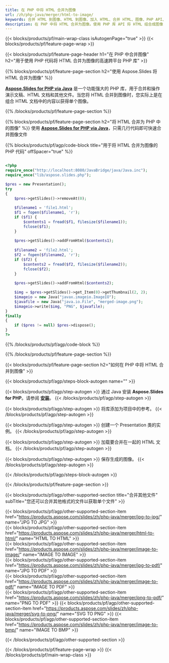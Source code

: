```yaml
---
title: 在 PHP 中将 HTML 合并为图像
url: /zh/php-java/merger/html-to-image/
keywords: 合并 HTML 到图像、HTML 到图像、加入 HTML、合并 HTML、图像、PHP API、PHP 库
description: 在 PHP 中将 HTML 合并为图像。使用 PHP 库 API 将 HTML 组合成图像
---
```


{{< blocks/products/pf/main-wrap-class isAutogenPage="true" >}}
{{< blocks/products/pf/feature-page-wrap >}}

{{< blocks/products/pf/feature-page-header h1="在 PHP 中合并图像" h2="用于使用 PHP 代码将 HTML 合并为图像的高速跨平台 PHP 库" >}}

{{% blocks/products/pf/feature-page-section h2="使用 Aspose.Slides 将 HTML 合并为图像" %}}

[**Aspose.Slides for PHP via Java**](https://products.aspose.com/slides/zh/php-java/) 是一个功能强大的 PHP 库，用于合并和操作演示文稿、HTML 文档和其他文件。当您将 HTML 合并到图像时，您实际上是在组合 HTML 文档中的内容以获得单个图像。 

{{% /blocks/products/pf/feature-page-section %}}




{{% blocks/products/pf/feature-page-section  h2="将 HTML 合并为 PHP 中的图像" %}}
使用 [**Aspose.Slides for PHP via Java**](https://products.aspose.com/slides/zh/php-java/)，只需几行代码即可快速合并图像文件

{{% blocks/products/pf/agp/code-block title="用于将 HTML 合并为图像的 PHP 代码" offSpacer="true" %}}
```php

<?php
require_once("http://localhost:8080/JavaBridge/java/Java.inc");
require_once("lib/aspose.slides.php");

$pres = new Presentation();
try
{
    $pres->getSlides()->removeAt(0);
    
    $filename1 = 'file1.html';
    $f1 = fopen($filename1, 'r');
    if ($f1) {
        $contents1 = fread($f1, filesize($filename1));
        fclose($f1);
    }
    
    $pres->getSlides()->addFromHtml($contents1);
    
    $filename2 = 'file2.html';
    $f2 = fopen($filename2, 'r');
    if ($f2) {
        $contents2 = fread($f2, filesize($filename2));
        fclose($f2);
    }
    
    $pres->getSlides()->addFromHtml($contents2);

    $img = $pres->getSlides()->get_Item(0)->getThumbnail(2, 2);
    $imageio = new Java("javax.imageio.ImageIO");
    $javafile = new Java("java.io.File", "merged-image.png");
    $imageio->write($img, "PNG", $javafile);
}
finally
{
    if ($pres != null) $pres->dispose();
}
?>
```
{{% /blocks/products/pf/agp/code-block %}}

{{% /blocks/products/pf/feature-page-section %}}




{{< blocks/products/pf/feature-page-section  h2="如何在 PHP 中将 HTML 合并到图像" >}}


{{< blocks/products/pf/agp/steps-block-autogen name="" >}}


{{< blocks/products/pf/agp/step-autogen >}}
通过 Java 安装 **Aspose.Slides for PHP**。请参阅 [**安装**](https://docs.aspose.com/slides/php-java/installation/)。
{{< /blocks/products/pf/agp/step-autogen >}}

{{< blocks/products/pf/agp/step-autogen >}}
将库添加为项目中的参考。
{{< /blocks/products/pf/agp/step-autogen >}}

{{< blocks/products/pf/agp/step-autogen >}}
创建一个 Presentation 类的实例。
{{< /blocks/products/pf/agp/step-autogen >}}

{{< blocks/products/pf/agp/step-autogen >}}
加载要合并在一起的 HTML 文档。
{{< /blocks/products/pf/agp/step-autogen >}}

{{< blocks/products/pf/agp/step-autogen >}}
保存生成的图像。
{{< /blocks/products/pf/agp/step-autogen >}}


{{< /blocks/products/pf/agp/steps-block-autogen >}}


{{< /blocks/products/pf/feature-page-section >}}




{{< blocks/products/pf/agp/other-supported-section title="合并其他文件" subTitle="您还可以合并其他格式的文件以获取单个文件" >}}

{{< blocks/products/pf/agp/other-supported-section-item href="https://products.aspose.com/slides/zh/php-java/merger/jpg-to-jpg/" name="JPG TO JPG" >}}    
{{< blocks/products/pf/agp/other-supported-section-item href="https://products.aspose.com/slides/zh/php-java/merger/html-to-html/" name="HTML TO HTML" >}}  
{{< blocks/products/pf/agp/other-supported-section-item href="https://products.aspose.com/slides/zh/php-java/merger/image-to-image/" name="IMAGE TO IMAGE" >}}  
{{< blocks/products/pf/agp/other-supported-section-item href="https://products.aspose.com/slides/zh/php-java/merger/jpg-to-pdf/" name="JPG TO PDF" >}}  
{{< blocks/products/pf/agp/other-supported-section-item href="https://products.aspose.com/slides/zh/php-java/merger/image-to-pdf/" name="IMAGE TO PDF" >}}  
{{< blocks/products/pf/agp/other-supported-section-item href="https://products.aspose.com/slides/zh/php-java/merger/png-to-pdf/" name="PNG TO PDF" >}}
{{< blocks/products/pf/agp/other-supported-section-item href="https://products.aspose.com/slides/zh/php-java/merger/svg-to-png/" name="SVG TO PNG" >}} 
{{< blocks/products/pf/agp/other-supported-section-item href="https://products.aspose.com/slides/zh/php-java/merger/image-to-bmp/" name="IMAGE TO BMP" >}} 
    
  


{{< /blocks/products/pf/agp/other-supported-section >}}

{{< /blocks/products/pf/feature-page-wrap >}}
{{< /blocks/products/pf/main-wrap-class >}}